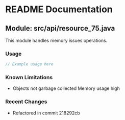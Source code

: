 # README Documentation

## Module: src/api/resource_75.java

This module handles memory issues operations.

### Usage

```javascript
// Example usage here
```

### Known Limitations

- Objects not garbage collected Memory usage high

### Recent Changes

- Refactored in commit 218292cb
